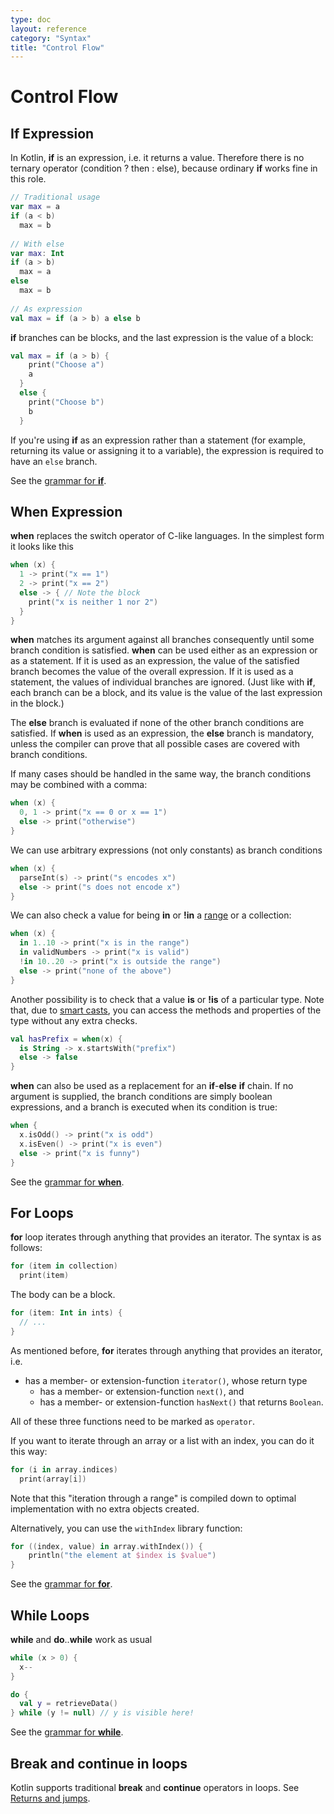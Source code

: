 ```yaml
---
type: doc
layout: reference
category: "Syntax"
title: "Control Flow"
---
```


# Control Flow

## If Expression

In Kotlin, **if**<!--keyword--> is an expression, i.e. it returns a value.
Therefore there is no ternary operator (condition ? then : else), because ordinary **if**<!--keyword--> works fine in this role.

``` kotlin
// Traditional usage 
var max = a 
if (a < b) 
  max = b 
 
// With else 
var max: Int
if (a > b) 
  max = a 
else 
  max = b 
 
// As expression 
val max = if (a > b) a else b
```

**if**<!--keyword--> branches can be blocks, and the last expression is the value of a block:

``` kotlin
val max = if (a > b) { 
    print("Choose a") 
    a 
  } 
  else { 
    print("Choose b") 
    b 
  }
```

If you're using **if**<!--keyword--> as an expression rather than a statement (for example, returning its value or
assigning it to a variable), the expression is required to have an `else` branch.

See the [grammar for **if**<!--keyword-->](https://kotlinlang.org/docs/reference/grammar.html#if).

## When Expression

**when**<!--keyword--> replaces the switch operator of C-like languages. In the simplest form it looks like this

``` kotlin
when (x) {
  1 -> print("x == 1")
  2 -> print("x == 2")
  else -> { // Note the block
    print("x is neither 1 nor 2")
  }
}
```

**when**<!--keyword--> matches its argument against all branches consequently until some branch condition is satisfied.
**when**<!--keyword--> can be used either as an expression or as a statement. If it is used as an expression, the value
of the satisfied branch becomes the value of the overall expression. If it is used as a statement, the values of
individual branches are ignored. (Just like with **if**<!--keyword-->, each branch can be a block, and its value
is the value of the last expression in the block.)

The **else**<!--keyword--> branch is evaluated if none of the other branch conditions are satisfied.
If **when**<!--keyword--> is used as an expression, the **else**<!--keyword--> branch is mandatory,
unless the compiler can prove that all possible cases are covered with branch conditions.

If many cases should be handled in the same way, the branch conditions may be combined with a comma:

``` kotlin
when (x) {
  0, 1 -> print("x == 0 or x == 1")
  else -> print("otherwise")
}
```

We can use arbitrary expressions (not only constants) as branch conditions

``` kotlin
when (x) {
  parseInt(s) -> print("s encodes x")
  else -> print("s does not encode x")
}
```

We can also check a value for being **in**<!--keyword--> or **!in**<!--keyword--> a [range](ranges.html) or a collection:

``` kotlin
when (x) {
  in 1..10 -> print("x is in the range")
  in validNumbers -> print("x is valid")
  !in 10..20 -> print("x is outside the range")
  else -> print("none of the above")
}
```

Another possibility is to check that a value **is**<!--keyword--> or **!is**<!--keyword--> of a particular type. Note that,
due to [smart casts](typecasts.html#smart-casts), you can access the methods and properties of the type without
any extra checks.

```kotlin
val hasPrefix = when(x) {
  is String -> x.startsWith("prefix")
  else -> false
}
```

**when**<!--keyword--> can also be used as a replacement for an **if**<!--keyword-->-**else**<!--keyword--> **if**<!--keyword--> chain.
If no argument is supplied, the branch conditions are simply boolean expressions, and a branch is executed when its condition is true:

``` kotlin
when {
  x.isOdd() -> print("x is odd")
  x.isEven() -> print("x is even")
  else -> print("x is funny")
}
```

See the [grammar for **when**<!--keyword-->](https://kotlinlang.org/docs/reference/grammar.html#when).


## For Loops

**for**<!--keyword--> loop iterates through anything that provides an iterator. The syntax is as follows:

``` kotlin
for (item in collection)
  print(item)
```

The body can be a block.

``` kotlin
for (item: Int in ints) {
  // ...
}
```

As mentioned before, **for**<!--keyword--> iterates through anything that provides an iterator, i.e.

* has a member- or extension-function `iterator()`, whose return type
  * has a member- or extension-function `next()`, and
  * has a member- or extension-function `hasNext()` that returns `Boolean`.

All of these three functions need to be marked as `operator`.

If you want to iterate through an array or a list with an index, you can do it this way:

``` kotlin
for (i in array.indices)
  print(array[i])
```

Note that this "iteration through a range" is compiled down to optimal implementation with no extra objects created.

Alternatively, you can use the `withIndex` library function:

``` kotlin
for ((index, value) in array.withIndex()) {
    println("the element at $index is $value")
}
```

See the [grammar for **for**<!--keyword-->](https://kotlinlang.org/docs/reference/grammar.html#for).

## While Loops

**while**<!--keyword--> and **do**<!--keyword-->..**while**<!--keyword--> work as usual

``` kotlin
while (x > 0) {
  x--
}

do {
  val y = retrieveData()
} while (y != null) // y is visible here!
```

See the [grammar for **while**<!--keyword-->](https://kotlinlang.org/docs/reference/grammar.html#while).

## Break and continue in loops

Kotlin supports traditional **break**<!--keyword--> and **continue**<!--keyword--> operators in loops. See [Returns and jumps](returns.html).


